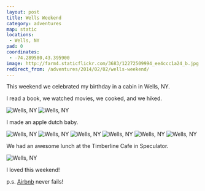 ```yaml
---
layout: post
title: Wells Weekend
category: adventures
map: static
locations:
 - Wells, NY
pad: 0
coordinates:
 - -74.289580,43.395900
image: http://farm4.staticflickr.com/3683/12272509994_ee4ccc1a24_b.jpg
redirect_from: /adventures/2014/02/02/wells-weekend/
---
```



This weekend we celebrated my birthday in a cabin in Wells, NY.

I read a book, we watched movies, we cooked, and we hiked.

<div class="photos">

<img src="http://farm4.staticflickr.com/3683/12272509994_ee4ccc1a24_b.jpg" class="img-half" alt="Wells, NY">
<img src="http://farm4.staticflickr.com/3778/12272515164_c154352695_b.jpg" class="img-half" alt="Wells, NY">
</div>

I made an apple dutch baby.

<div class="photos">

<img src="http://farm4.staticflickr.com/3717/12272639556_ff5bf3a6f9_b.jpg" alt="Wells, NY">

<img src="http://farm8.staticflickr.com/7360/12272526734_f2809e2fe8_b.jpg" class="img-wide" alt="Wells, NY">
<img src="http://farm6.staticflickr.com/5471/12272086095_63ae9a4818_b.jpg" class="img-tall" alt="Wells, NY">

<img src="http://farm4.staticflickr.com/3750/12272248493_a9b038a092_b.jpg" alt="Wells, NY">

<img src="http://farm6.staticflickr.com/5539/12272258933_ab43268758_b.jpg" class="img-tall" alt="Wells, NY">
<img src="http://farm8.staticflickr.com/7417/12272664036_c37d2ee206_b.jpg" class="img-wide" alt="Wells, NY">
</div>

We had an awesome lunch at the Timberline Cafe in Speculator.

<div class="photos">

<img src="http://farm4.staticflickr.com/3747/12272554594_55a460f605_b.jpg" class="pop-out" alt="Wells, NY">
</div>

I loved this weekend!

p.s. [Airbnb](https://www.airbnb.com/) never fails!
